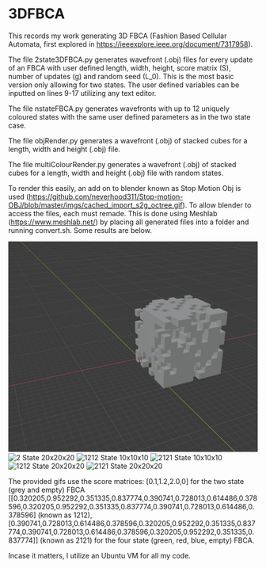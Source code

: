 # 3DFBCA
This records my work generating 3D FBCA (Fashion Based Cellular Automata, first explored in https://ieeexplore.ieee.org/document/7317958).

The file 2state3DFBCA.py generates wavefront (.obj) files for every update of an FBCA with user defined length, width, height, score matrix (S), number of updates (g) and random seed (L_0). This is the most basic version only allowing for two states. The user defined variables can be inputted on lines 9-17 utilizing any text editor.

The file nstateFBCA.py generates wavefronts with up to 12 uniquely coloured states with the same user defined parameters as in the two state case. 

The file objRender.py generates a wavefront (.obj) of stacked cubes for a length, width and height (.obj) file.

The file multiColourRender.py generates a wavefront (.obj) of stacked cubes for a length, width and height (.obj) file with random states. 

To render this easily, an add on to blender known as Stop Motion Obj is used (https://github.com/neverhood311/Stop-motion-OBJ/blob/master/imgs/cached_import_s2g_octree.gif). To allow blender to access the files, each must remade. This is done using Meshlab (https://www.meshlab.net/) by placing all generated files into a folder and running convert.sh. Some results are below.

![2 State 10x10x10](https://github.com/mkreitze/3DFBCA/blob/master/10x10x10%202state.gif)
![2 State 20x20x20](https://github.com/mkreitze/3DFBCA/blob/master/20x20x20%202state.gif)
![1212 State 10x10x10](https://github.com/mkreitze/3DFBCA/blob/master/10x10x10%201212gif.gif)
![2121 State 10x10x10](https://github.com/mkreitze/3DFBCA/blob/master/10x10x10%202121gif.gif)
![1212 State 20x20x20](https://github.com/mkreitze/3DFBCA/blob/master/20x20x20%201212gif.gif)
![2121 State 20x20x20](https://github.com/mkreitze/3DFBCA/blob/master/20x20x20%202121gif.gif)

The provided gifs use the score matrices: 
[0.1,1.2,2.0,0] for the two state (grey and empty) FBCA
[[0.320205,0.952292,0.351335,0.837774,0.390741,0.728013,0.614486,0.378596,0.320205,0.952292,0.351335,0.837774,0.390741,0.728013,0.614486,0.378596] (known as 1212),[0.390741,0.728013,0.614486,0.378596,0.320205,0.952292,0.351335,0.837774,0.390741,0.728013,0.614486,0.378596,0.320205,0.952292,0.351335,0.837774]] (known as 2121) for the four state (green, red, blue, empty) FBCA. 


Incase it matters, I utilize an Ubuntu VM for all my code.
